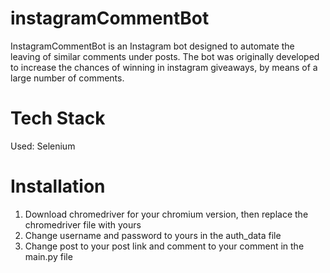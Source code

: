 # instagramCommentBot
InstagramCommentBot is an Instagram bot designed to automate the leaving of similar comments under posts. The bot was originally developed to increase the chances of winning in instagram giveaways, by means of a large number of comments. 

# Tech Stack
Used: Selenium

# Installation
1. Download chromedriver for your chromium version, then replace the chromedriver file with yours
2. Change username and password to yours in the auth_data file
3. Change post to your post link and comment to your comment in the main.py file 
